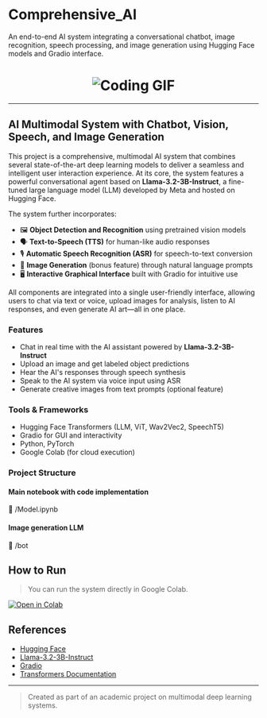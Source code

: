 # Comprehensive_AI
An end-to-end AI system integrating a conversational chatbot, image recognition, speech processing, and image generation using Hugging Face models and Gradio interface.

<h1 align="center">
  <img src="https://tenor.com/es/view/thg360vr-gif-27620103" alt="Coding GIF">
</h1>

---

## AI Multimodal System with Chatbot, Vision, Speech, and Image Generation

This project is a comprehensive, multimodal AI system that combines several state-of-the-art deep learning models to deliver a seamless and intelligent user interaction experience. At its core, the system features a powerful conversational agent based on **Llama-3.2-3B-Instruct**, a fine-tuned large language model (LLM) developed by Meta and hosted on Hugging Face. 

The system further incorporates:

- 🖼️ **Object Detection and Recognition** using pretrained vision models
- 🗣️ **Text-to-Speech (TTS)** for human-like audio responses
- 🎙️ **Automatic Speech Recognition (ASR)** for speech-to-text conversion
- 🎨 **Image Generation** (bonus feature) through natural language prompts
- 🖥️ **Interactive Graphical Interface** built with Gradio for intuitive use

All components are integrated into a single user-friendly interface, allowing users to chat via text or voice, upload images for analysis, listen to AI responses, and even generate AI art—all in one place.

### Features

- Chat in real time with the AI assistant powered by **Llama-3.2-3B-Instruct**
- Upload an image and get labeled object predictions
- Hear the AI's responses through speech synthesis
- Speak to the AI system via voice input using ASR
- Generate creative images from text prompts (optional feature)

### Tools & Frameworks

- Hugging Face Transformers (LLM, ViT, Wav2Vec2, SpeechT5)
- Gradio for GUI and interactivity
- Python, PyTorch
- Google Colab (for cloud execution)

### Project Structure


#### Main notebook with code implementation 

📁 /Model.ipynb

#### Image generation LLM

📁 /bot

## How to Run

> You can run the system directly in Google Colab.

[![Open in Colab](https://colab.research.google.com/assets/colab-badge.svg)](https://colab.research.google.com/drive/your_colab_link_here)

## References

- [Hugging Face](https://huggingface.co/)
- [Llama-3.2-3B-Instruct](https://huggingface.co/meta-llama/Llama-3.2-3B-Instruct)
- [Gradio](https://gradio.app/)
- [Transformers Documentation](https://huggingface.co/docs/transformers/index)

---

> Created as part of an academic project on multimodal deep learning systems.
